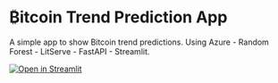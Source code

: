 # ₿itcoin Trend Prediction App

A simple app to show Bitcoin trend predictions.
Using Azure - Random Forest - LitServe - FastAPI - Streamlit.

[![Open in Streamlit](https://static.streamlit.io/badges/streamlit_badge_black_white.svg)](https://bitcoin-trend-prediction.streamlit.app/)
